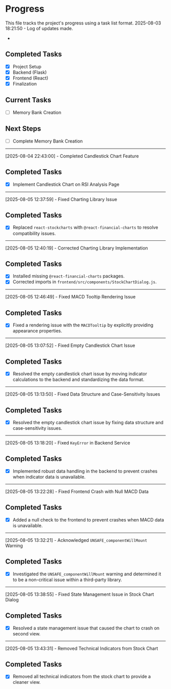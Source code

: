 # Progress

This file tracks the project's progress using a task list format.
2025-08-03 18:21:50 - Log of updates made.

*

## Completed Tasks

*   [x] Project Setup
*   [x] Backend (Flask)
*   [x] Frontend (React)
*   [x] Finalization

## Current Tasks

*   [ ] Memory Bank Creation

## Next Steps

*   [ ] Complete Memory Bank Creation
* * *

[2025-08-04 22:43:00] - Completed Candlestick Chart Feature

## Completed Tasks

*   [x] Implement Candlestick Chart on RSI Analysis Page
* * *

[2025-08-05 12:37:59] - Fixed Charting Library Issue

## Completed Tasks

*   [x] Replaced `react-stockcharts` with `@react-financial-charts` to resolve compatibility issues.
* * *

[2025-08-05 12:40:19] - Corrected Charting Library Implementation

## Completed Tasks

*   [x] Installed missing `@react-financial-charts` packages.
*   [x] Corrected imports in `frontend/src/components/StockChartDialog.js`.
* * *

[2025-08-05 12:46:49] - Fixed MACD Tooltip Rendering Issue

## Completed Tasks

*   [x] Fixed a rendering issue with the `MACDTooltip` by explicitly providing appearance properties.
* * *

[2025-08-05 13:07:52] - Fixed Empty Candlestick Chart Issue

## Completed Tasks

*   [x] Resolved the empty candlestick chart issue by moving indicator calculations to the backend and standardizing the data format.
* * *

[2025-08-05 13:13:50] - Fixed Data Structure and Case-Sensitivity Issues

## Completed Tasks

*   [x] Resolved the empty candlestick chart issue by fixing data structure and case-sensitivity issues.
* * *

[2025-08-05 13:18:20] - Fixed `KeyError` in Backend Service

## Completed Tasks

*   [x] Implemented robust data handling in the backend to prevent crashes when indicator data is unavailable.
* * *

[2025-08-05 13:22:28] - Fixed Frontend Crash with Null MACD Data

## Completed Tasks

*   [x] Added a null check to the frontend to prevent crashes when MACD data is unavailable.
* * *

[2025-08-05 13:32:21] - Acknowledged `UNSAFE_componentWillMount` Warning

## Completed Tasks

*   [x] Investigated the `UNSAFE_componentWillMount` warning and determined it to be a non-critical issue within a third-party library.
* * *

[2025-08-05 13:38:55] - Fixed State Management Issue in Stock Chart Dialog

## Completed Tasks

*   [x] Resolved a state management issue that caused the chart to crash on second view.
* * *

[2025-08-05 13:43:31] - Removed Technical Indicators from Stock Chart

## Completed Tasks

*   [x] Removed all technical indicators from the stock chart to provide a cleaner view.